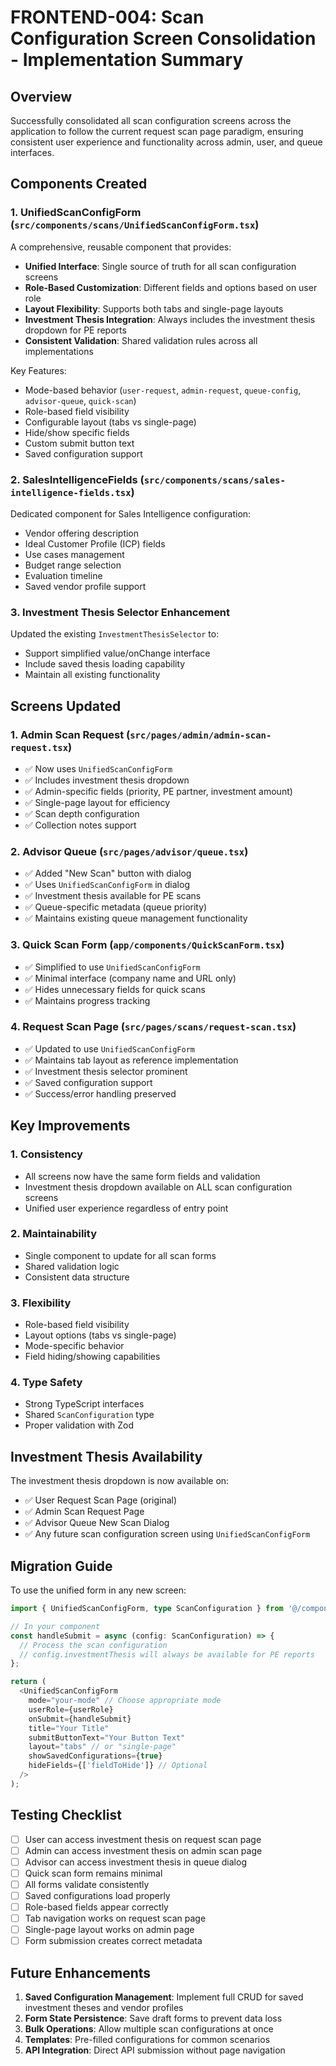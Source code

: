 # FRONTEND-004: Scan Configuration Screen Consolidation - Implementation Summary

## Overview
Successfully consolidated all scan configuration screens across the application to follow the current request scan page paradigm, ensuring consistent user experience and functionality across admin, user, and queue interfaces.

## Components Created

### 1. **UnifiedScanConfigForm** (`src/components/scans/UnifiedScanConfigForm.tsx`)
A comprehensive, reusable component that provides:
- **Unified Interface**: Single source of truth for all scan configuration screens
- **Role-Based Customization**: Different fields and options based on user role
- **Layout Flexibility**: Supports both tabs and single-page layouts
- **Investment Thesis Integration**: Always includes the investment thesis dropdown for PE reports
- **Consistent Validation**: Shared validation rules across all implementations

Key Features:
- Mode-based behavior (`user-request`, `admin-request`, `queue-config`, `advisor-queue`, `quick-scan`)
- Role-based field visibility
- Configurable layout (tabs vs single-page)
- Hide/show specific fields
- Custom submit button text
- Saved configuration support

### 2. **SalesIntelligenceFields** (`src/components/scans/sales-intelligence-fields.tsx`)
Dedicated component for Sales Intelligence configuration:
- Vendor offering description
- Ideal Customer Profile (ICP) fields
- Use cases management
- Budget range selection
- Evaluation timeline
- Saved vendor profile support

### 3. **Investment Thesis Selector Enhancement**
Updated the existing `InvestmentThesisSelector` to:
- Support simplified value/onChange interface
- Include saved thesis loading capability
- Maintain all existing functionality

## Screens Updated

### 1. **Admin Scan Request** (`src/pages/admin/admin-scan-request.tsx`)
- ✅ Now uses `UnifiedScanConfigForm`
- ✅ Includes investment thesis dropdown
- ✅ Admin-specific fields (priority, PE partner, investment amount)
- ✅ Single-page layout for efficiency
- ✅ Scan depth configuration
- ✅ Collection notes support

### 2. **Advisor Queue** (`src/pages/advisor/queue.tsx`)
- ✅ Added "New Scan" button with dialog
- ✅ Uses `UnifiedScanConfigForm` in dialog
- ✅ Investment thesis available for PE scans
- ✅ Queue-specific metadata (queue priority)
- ✅ Maintains existing queue management functionality

### 3. **Quick Scan Form** (`app/components/QuickScanForm.tsx`)
- ✅ Simplified to use `UnifiedScanConfigForm`
- ✅ Minimal interface (company name and URL only)
- ✅ Hides unnecessary fields for quick scans
- ✅ Maintains progress tracking

### 4. **Request Scan Page** (`src/pages/scans/request-scan.tsx`)
- ✅ Updated to use `UnifiedScanConfigForm`
- ✅ Maintains tab layout as reference implementation
- ✅ Investment thesis selector prominent
- ✅ Saved configuration support
- ✅ Success/error handling preserved

## Key Improvements

### 1. **Consistency**
- All screens now have the same form fields and validation
- Investment thesis dropdown available on ALL scan configuration screens
- Unified user experience regardless of entry point

### 2. **Maintainability**
- Single component to update for all scan forms
- Shared validation logic
- Consistent data structure

### 3. **Flexibility**
- Role-based field visibility
- Layout options (tabs vs single-page)
- Mode-specific behavior
- Field hiding/showing capabilities

### 4. **Type Safety**
- Strong TypeScript interfaces
- Shared `ScanConfiguration` type
- Proper validation with Zod

## Investment Thesis Availability

The investment thesis dropdown is now available on:
- ✅ User Request Scan Page (original)
- ✅ Admin Scan Request Page
- ✅ Advisor Queue New Scan Dialog
- ✅ Any future scan configuration screen using `UnifiedScanConfigForm`

## Migration Guide

To use the unified form in any new screen:

```typescript
import { UnifiedScanConfigForm, type ScanConfiguration } from '@/components/scans/UnifiedScanConfigForm';

// In your component
const handleSubmit = async (config: ScanConfiguration) => {
  // Process the scan configuration
  // config.investmentThesis will always be available for PE reports
};

return (
  <UnifiedScanConfigForm
    mode="your-mode" // Choose appropriate mode
    userRole={userRole}
    onSubmit={handleSubmit}
    title="Your Title"
    submitButtonText="Your Button Text"
    layout="tabs" // or "single-page"
    showSavedConfigurations={true}
    hideFields={['fieldToHide']} // Optional
  />
);
```

## Testing Checklist

- [ ] User can access investment thesis on request scan page
- [ ] Admin can access investment thesis on admin scan page
- [ ] Advisor can access investment thesis in queue dialog
- [ ] Quick scan form remains minimal
- [ ] All forms validate consistently
- [ ] Saved configurations load properly
- [ ] Role-based fields appear correctly
- [ ] Tab navigation works on request scan page
- [ ] Single-page layout works on admin page
- [ ] Form submission creates correct metadata

## Future Enhancements

1. **Saved Configuration Management**: Implement full CRUD for saved investment theses and vendor profiles
2. **Form State Persistence**: Save draft forms to prevent data loss
3. **Bulk Operations**: Allow multiple scan configurations at once
4. **Templates**: Pre-filled configurations for common scenarios
5. **API Integration**: Direct API submission without page navigation
